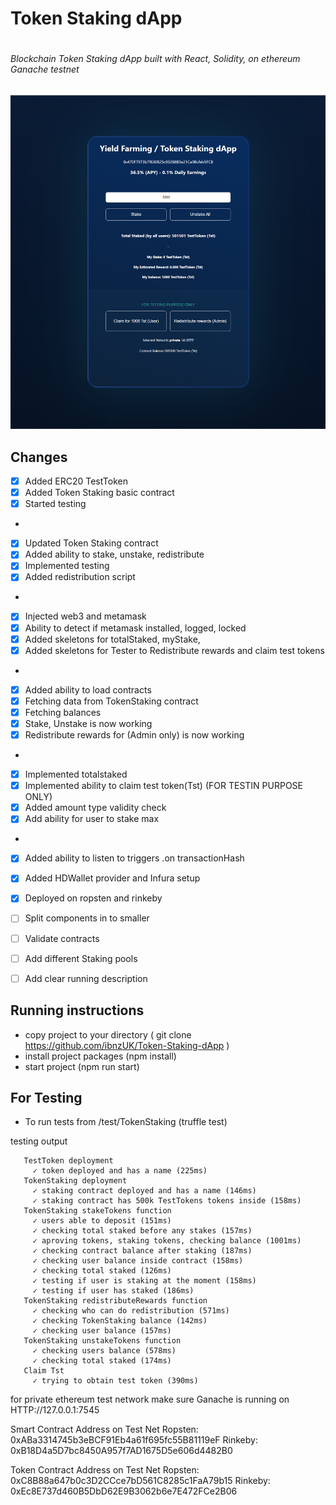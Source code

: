 
# Token Staking dApp <h1>



###### Blockchain Token Staking dApp built with React, Solidity, on ethereum Ganache testnet <h6>


![Preview](src/assets/screenshot.png)

## Changes
- [x] Added ERC20 TestToken 
- [x] Added Token Staking basic contract
- [x] Started testing 
* 
- [x] Updated Token Staking contract
- [x] Added ability to stake, unstake, redistribute
- [x] Implemented testing 
- [x] Added redistribution script
* 
- [x] Injected web3 and metamask
- [x] Ability to detect if metamask installed, logged, locked
- [x] Added skeletons for totalStaked, myStake, 
- [x] Added skeletons for Tester to Redistribute rewards and claim test tokens
* 
- [x] Added ability to load contracts
- [x] Fetching data from TokenStaking contract
- [x] Fetching balances
- [x] Stake, Unstake is now working
- [x] Redistribute rewards for (Admin only) is now working
* 
- [x] Implemented totalstaked
- [x] Implemented ability to claim test token(Tst) (FOR TESTIN PURPOSE ONLY)
- [x] Added amount type validity check
- [x] Add ability for user to stake max 
* 
- [x] Added ability to listen to triggers .on transactionHash
- [x] Added HDWallet provider and Infura setup
- [x] Deployed on ropsten and rinkeby

- [ ] Split components in to smaller
- [ ] Validate contracts
- [ ] Add different Staking pools
- [ ] Add clear running description








## Running instructions

* copy project to your directory ( git clone https://github.com/ibnzUK/Token-Staking-dApp )
* install project packages (npm install)
* start project (npm run start)


## For Testing
* To run tests from /test/TokenStaking (truffle test)

testing output
 ``` Contract: TokenStaking
    TestToken deployment
      ✓ token deployed and has a name (225ms)
    TokenStaking deployment
      ✓ staking contract deployed and has a name (146ms)
      ✓ staking contract has 500k TestTokens tokens inside (158ms)
    TokenStaking stakeTokens function
      ✓ users able to deposit (151ms)
      ✓ checking total staked before any stakes (157ms)
      ✓ aproving tokens, staking tokens, checking balance (1001ms)
      ✓ checking contract balance after staking (187ms)
      ✓ checking user balance inside contract (158ms)
      ✓ checking total staked (126ms)
      ✓ testing if user is staking at the moment (158ms)
      ✓ testing if user has staked (186ms)
    TokenStaking redistributeRewards function
      ✓ checking who can do redistribution (571ms)
      ✓ checking TokenStaking balance (142ms)
      ✓ checking user balance (157ms)
    TokenStaking unstakeTokens function
      ✓ checking users balance (578ms)
      ✓ checking total staked (174ms)
    Claim Tst
      ✓ trying to obtain test token (390ms)
```      


for private ethereum test network make sure Ganache is running on HTTP://127.0.0.1:7545

Smart Contract Address on Test Net
Ropsten: 0xABa3314745b3eBCF91Eb4a61f695fc55B81119eF
Rinkeby: 0xB18D4a5D7bc8450A957f7AD1675D5e606d4482B0

Token Contract Address on Test Net
Ropsten: 0xC8B88a647b0c3D2CCce7bD561C8285c1FaA79b15
Rinkeby: 0xEc8E737d460B5DbD62E9B3062b6e7E472FCe2B06
